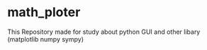 math_ploter
===========

This Repository made for study about python GUI and other libary (matplotlib numpy sympy)
